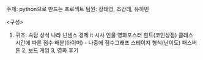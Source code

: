 주제: python으로 만드는 프로젝트
팀원: 장태영, 조강래, 유하민

<구성>

1. 퀴즈: 속담 상식 나라 넌센스 경제 it 시사 인물 영화포스터
   힌트(코인상점) 클래스
   시간에 따른 점수 배분(타이머) - 나중에 점수그래프
   스테이지 형식(난이도)
   패스버튼
   2, 보드 게임
   3, 영화 후기
